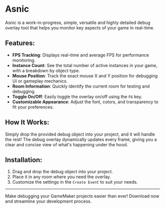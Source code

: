 # Asnic
Asnic is a work-in-progress, simple, versatile and highly detailed debug overlay tool that helps you monitor key aspects of your game in real-time.

## Features:
- **FPS Tracking**: Displays real-time and average FPS for performance monitoring.
- **Instance Count**: See the total number of active instances in your game, with a breakdown by object type.
- **Mouse Position**: Track the exact mouse X and Y position for debugging UI or gameplay mechanics.
- **Room Information**: Quickly identify the current room for testing and debugging.
- **Toggle On/Off**: Easily toggle the overlay on/off using the `F6` key.
- **Customizable Appearance**: Adjust the font, colors, and transparency to fit your preferences.

## How It Works:
Simply drop the provided debug object into your project, and it will handle the rest! The debug overlay dynamically updates every frame, giving you a clear and concise view of what's happening under the hood.

## Installation:
1. Drag and drop the debug object into your project.
2. Place it in any room where you need the overlay.
3. Customize the settings in the `Create Event` to suit your needs.
---
Make debugging your GameMaker projects easier than ever! Download now and streamline your development process.
